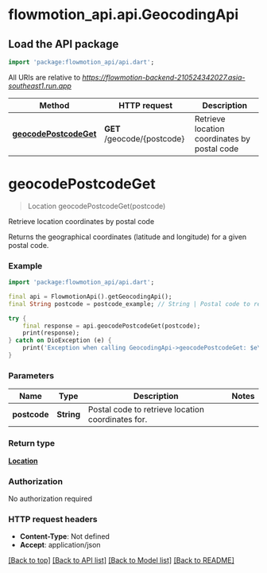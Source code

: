 # flowmotion_api.api.GeocodingApi

## Load the API package
```dart
import 'package:flowmotion_api/api.dart';
```

All URIs are relative to *https://flowmotion-backend-210524342027.asia-southeast1.run.app*

Method | HTTP request | Description
------------- | ------------- | -------------
[**geocodePostcodeGet**](GeocodingApi.md#geocodepostcodeget) | **GET** /geocode/{postcode} | Retrieve location coordinates by postal code


# **geocodePostcodeGet**
> Location geocodePostcodeGet(postcode)

Retrieve location coordinates by postal code

Returns the geographical coordinates (latitude and longitude) for a given postal code.

### Example
```dart
import 'package:flowmotion_api/api.dart';

final api = FlowmotionApi().getGeocodingApi();
final String postcode = postcode_example; // String | Postal code to retrieve location coordinates for.

try {
    final response = api.geocodePostcodeGet(postcode);
    print(response);
} catch on DioException (e) {
    print('Exception when calling GeocodingApi->geocodePostcodeGet: $e\n');
}
```

### Parameters

Name | Type | Description  | Notes
------------- | ------------- | ------------- | -------------
 **postcode** | **String**| Postal code to retrieve location coordinates for. | 

### Return type

[**Location**](Location.md)

### Authorization

No authorization required

### HTTP request headers

 - **Content-Type**: Not defined
 - **Accept**: application/json

[[Back to top]](#) [[Back to API list]](../README.md#documentation-for-api-endpoints) [[Back to Model list]](../README.md#documentation-for-models) [[Back to README]](../README.md)

